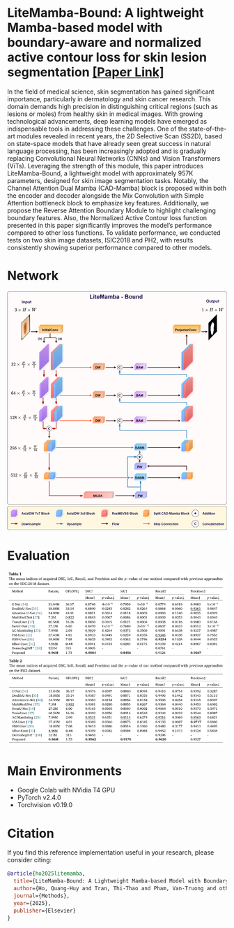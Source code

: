 #  LiteMamba-Bound: A lightweight Mamba-based model with boundary-aware and normalized active contour loss for skin lesion segmentation [**[Paper Link]**](https://www.sciencedirect.com/science/article/abs/pii/S1046202325000118)
In the field of medical science, skin segmentation has gained significant importance, particularly in dermatology and skin cancer research. This domain demands high precision in distinguishing critical regions (such as lesions 
or moles) from healthy skin in medical images. With growing technological advancements, deep learning 
models have emerged as indispensable tools in addressing these challenges. One of the state-of-the-art modules 
revealed in recent years, the 2D Selective Scan (SS2D), based on state-space models that have already seen great 
success in natural language processing, has been increasingly adopted and is gradually replacing Convolutional 
Neural Networks (CNNs) and Vision Transformers (ViTs). Leveraging the strength of this module, this paper 
introduces LiteMamba-Bound, a lightweight model with approximately 957K parameters, designed for skin image 
segmentation tasks. Notably, the Channel Attention Dual Mamba (CAD-Mamba) block is proposed within both 
the encoder and decoder alongside the Mix Convolution with Simple Attention bottleneck block to emphasize key 
features. Additionally, we propose the Reverse Attention Boundary Module to highlight challenging boundary 
features. Also, the Normalized Active Contour loss function presented in this paper significantly improves the 
model’s performance compared to other loss functions. To validate performance, we conducted tests on two skin 
image datasets, ISIC2018 and PH2, with results consistently showing superior performance compared to other 
models. 
# Network
![Model Architecture](Image/LiteMamba-Bound.png)
# Evaluation
![ISIC18](Image/ISIC18.png)
![PH2](Image/PH2.jpeg)
# Main Environments
- Google Colab with NVidia T4 GPU
- PyTorch v2.4.0
- Torchvision v0.19.0

# Citation 
If you find this reference implementation useful in your research, please consider citing:

```bibtex
@article{ho2025litemamba,
  title={LiteMamba-Bound: A Lightweight Mamba-based Model with Boundary-Aware and Normalized Active Contour Loss for Skin Lesion Segmentation},
  author={Ho, Quang-Huy and Tran, Thi-Thao and Pham, Van-Truong and others},
  journal={Methods},
  year={2025},
  publisher={Elsevier}
}
